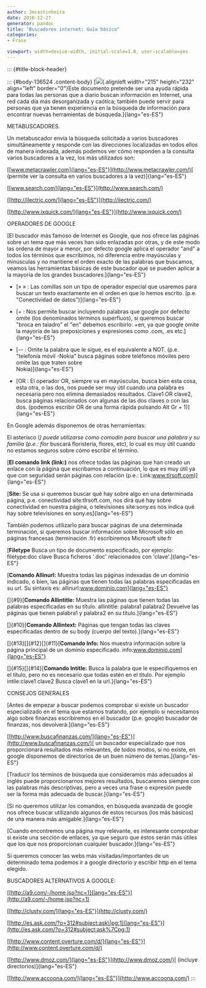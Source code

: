 ```yaml
---
author: Jmcastinheira
date: 2016-12-27
generator: pandoc
title: "Buscadores internet: Guía básica"
categories:
- Frase

viewport: width=device-width, initial-scale=1.0, user-scalable=yes
---
```


::: {#title-block-header}

::: {#body-136524 .content-body}
[![](http://www.cosassencillas.com/docs/assets/images/2007/12/BuscarinformacinmediantelaWeb2.0_A2B6/busquedas.gif){.alignleft
width="215" height="232" align="left" border="0"}Este documento pretende
ser una ayuda rápida para todas las personas que a diario buscan
información en Internet, una red cada día más desorganizada y caótica;
también puede servir para personas que ya tienen experiencia en la
búsqueda de información para encontrar nuevas herramientas de
búsqueda.]{lang="es-ES"}

METABUSCADORES.

Un metabuscador envía la búsqueda solicitada a varios buscadores
simultáneamente y responde con las direcciones localizadas en todos
ellos de manera indexada, además podemos ver cómo responden a la
consulta varios buscadores a la vez, los más utilizados son:

[[www.metacrawler.com]{lang="es-ES"}](http://www.metacrawler.com/)[
(permite ver la consulta en varios buscadores a la vez)]{lang="es-ES"}

[[www.search.com]{lang="es-ES"}](http://www.search.com/)

[[http://ilectric.com/]{lang="es-ES"}](http://ilectric.com/)

[[http://www.ixquick.com/]{lang="es-ES"}](http://www.ixquick.com/)

OPERADORES DE GOOGLE

[El buscador más famoso de Internet es Google, que nos ofrece las
páginas sobre un tema que más veces han sido enlazadas por otras, y de
este modo las ordena de mayor a menor, por defecto google aplica el
operador "and" a todos los términos que escribimos, no diferencia entre
mayúsculas y minúsculas y no mantiene el orden exacto de las palabras
que buscamos, veamos las herramientas básicas de este buscador que se
pueden aplicar a la mayoría de los grandes buscadores:]{lang="es-ES"}

-   [» » : Las comillas son un tipo de operador especial que usaremos
    para buscar un texto exactamente en el orden en que lo hemos
    escrito. (p.e. "Conectividad de datos")]{lang="es-ES"}

-   [+ : Nos permite buscar incluyendo palabras que google por defecto
    omite (los denominados términos superfluos), si queremos buscar
    "broca en taladro" el "en" debemos escribirlo: +en, ya que google
    omite la mayoría de las preposiciones y expresiones como .com, .es
    etc.]{lang="es-ES"}

-   [-- : Omite la palabra que le sigue, es el equivalente a NOT. (p.e.
    "telefonía móvil -Nokia" busca páginas sobre teléfonos móviles pero
    omite las que traten sobre\
    Nokia)]{lang="es-ES"}

-   [OR : El operador OR, siempre va en mayúsculas, busca bien esta
    cosa, esta otra, o las dos, nos puede ser muy útil cuando una
    palabra es necesaria pero nos elimina demasiados resultados. Clave1
    OR clave2, busca páginas relacionados con algunas de las dos claves
    o con las dos. (podemos escribir OR de una forma rápida pulsando Alt
    Gr + 1)]{lang="es-ES"}

En Google además disponemos de otras herramientas:

El asterisco (*) puede utilizarse como comodín para buscar una palabra y
su familia (p.e.: flor* buscará floristería, flores, etc), lo cual es
muy útil cuando no estamos seguros sobre cómo escribir el término.

[**El comando link (link:)** nos ofrece todas las páginas que han creado
un enlace con la página que escribamos a continuación, lo que es muy
útil ya que con seguridad serán páginas con relación (p.e.:
Link:www.tlrsoft.com)]{lang="es-ES"}

[**Site:** Se usa si queremos buscar qué hay sobre algo en una
determinada página, p.e. conectividad site:tlrsoft.com, nos dirá qué hay
sobre conectividad en nuestra página, o televisiones site:sony.es nos
indica qué hay sobre televisiones en sony.es]{lang="es-ES"}

También podemos utilizarlo para buscar páginas de una determinada
terminación, si queremos buscar información sobre Microsoft sólo en
páginas francesas (terminación .fr) escribiremos Microsoft site:fr

[**Filetype** Busca un tipo de documento especificado, por ejemplo:
filetype:doc clave Busca ficheros '.doc' relacionados con
'clave'.]{lang="es-ES"}

[**Comando Allinurl:** Muestra todas las páginas indexadas de un dominio
indicado, o bien, las páginas que tienen todas las palabras
especificadas en su url. Su sintaxis es:
allinurl:www.dominio.com]{lang="es-ES"}

[]{#9}[**Comando Allintitle:** Muestra las páginas que tienen todas las
palabras especificadas en su título. allintitle: palabra1 palabra2
Devuelve las páginas que tienen palabra1 y palabra2 en su
título.]{lang="es-ES"}

[]{#10}[**Comando Allintext:** Páginas que tengan todas las claves
especificadas dentro de su body (cuerpo del texto).]{lang="es-ES"}

[]{#13}[]{#12}[]{#11}[**Comando Info:** Nos muestra información sobre la
página principal de un dominio especificado.
info:www.dominio.com]{lang="es-ES"}

[]{#15}[]{#14}[**Comando Intitle:** Busca la palabra que le
especifiquemos en el título, pero no es necesario que todas estén en el
título. Por ejemplo intile:clave1 clave2 Busca clave1 en la
url.]{lang="es-ES"}

CONSEJOS GENERALES

[Antes de empezar a buscar podemos comprobar si existe un buscador
especializado en el tema que estamos tratando, por ejemplo si
necesitamos algo sobre finanzas escribiremos en el buscador (p.e.
google) buscador de finanzas, nos devolverá:]{lang="es-ES"}

[[http://www.buscafinanzas.com/]{lang="es-ES"}](http://www.buscafinanzas.com/)[
un buscador especializado que nos proporcionará resultados más
relevantes, de todos modos, si no existe, en google disponemos de
directorios de un buen número de temas.]{lang="es-ES"}

[Traducir los términos de búsqueda que consideramos más adecuados al
inglés puede proporcionarnos mejores resultados, buscaremos siempre con
las palabras más descriptivas, pero a veces una frase o expresión puede
ser la forma más adecuada de buscar.]{lang="es-ES"}

[Si no queremos utilizar los comandos, en búsqueda avanzada de google
nos ofrece buscar utilizando algunos de estos recursos (los más básicos)
de una manera más amigable.]{lang="es-ES"}

[Cuando encontremos una página muy relevante, es interesante comprobar
si existe una sección de enlaces, ya que seguro que éstos serán más
útiles que los que nos proporcionan cualquier buscador.]{lang="es-ES"}

Si queremos conocer las webs más visitadas/importantes de un determinado
tema podemos ir a google directorio y escribir http en el tema elegido.

BUSCADORES ALTERNATIVOS A GOOGLE:

[[http://a9.com/-/home.jsp?nc=1]{lang="es-ES"}](http://a9.com/-/home.jsp?nc=1)

[[http://clusty.com/]{lang="es-ES"}](http://clusty.com/)

[[http://es.ask.com/?o=312#subject:ask\|pg:1]{lang="es-ES"}](http://es.ask.com/?o=312#subject:ask%7Cpg:1)

[[http://www.content.overture.com/d/]{lang="es-ES"}](http://www.content.overture.com/d/)

[[http://www.dmoz.com/]{lang="es-ES"}](http://www.dmoz.com/)[ (incluye
directorios)]{lang="es-ES"}

[[http://www.accoona.com/]{lang="es-ES"}](http://www.accoona.com/)
:::
